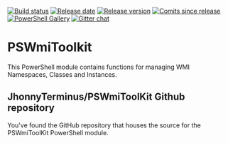 [![Build status][appveyor-badge]][appveyor-build]
[![Release date][release-date-badge]][release-date]
[![Release version][release-badge]][release]
[![Comits since release][commits-since-badge]][commits-since]
[![PowerShell Gallery][psgallery-badge]][psgallery]
[![Gitter chat][gitter-badge]][gitter]

# PSWmiToolkit

This PowerShell module contains functions for managing WMI Namespaces, Classes and Instances.

## JhonnyTerminus/PSWmiToolKit Github repository

You've found the GitHub repository that houses the source for the PSWmiToolKit PowerShell module.

[appveyor-badge]: https://ci.appveyor.com/api/projects/status/yjy4jgdwotlx9n9s?svg=true
[appveyor-build]: https://ci.appveyor.com/project/JhonnyTerminus/pswmitoolkit
[psgallery-badge]: https://img.shields.io/powershellgallery/dt/PSWmiToolKit.svg
[psgallery]: https://www.powershellgallery.com/packages/PSWmiToolKit
[gitter-badge]: https://badges.gitter.im/PSWmiToolKit.svg
[gitter]: https://gitter.im/PSWmiToolKit/Lobby
[release-badge]: https://img.shields.io/github/release/JhonnyTerminus/PSWmiToolKit/all.svg
[release]: https://github.com/JhonnyTerminus/PSWmiToolKit/releases
[release-date-badge]: https://img.shields.io/github/release-date/JhonnyTerminus/PSWmiToolKit.svg
[release-date]: https://github.com/JhonnyTerminus/PSWmiToolKit/releases
[commits-since-badge]: https://img.shields.io/github/commits-since/JhonnyTerminus/PSWmiToolKit/latest.svg
[commits-since]: https://github.com/JhonnyTerminus/PSWmiToolKit/commits/master